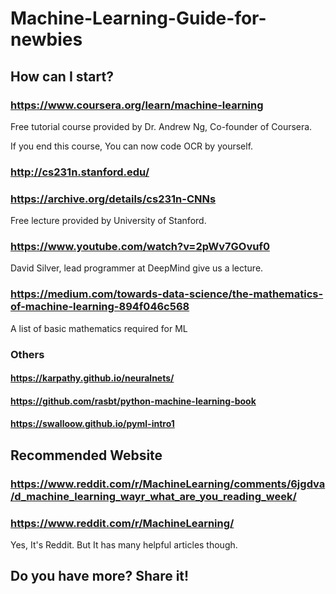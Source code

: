 # Machine-Learning-Guide-for-newbies

## How can I start?


### https://www.coursera.org/learn/machine-learning

 Free tutorial course provided by Dr. Andrew Ng, Co-founder of Coursera.

 If you end this course, You can now code OCR by yourself.


### http://cs231n.stanford.edu/

### https://archive.org/details/cs231n-CNNs

 Free lecture provided by University of Stanford.

### https://www.youtube.com/watch?v=2pWv7GOvuf0

 David Silver, lead programmer at DeepMind give us a lecture.

### https://medium.com/towards-data-science/the-mathematics-of-machine-learning-894f046c568

 A list of basic mathematics required for ML

### Others

 #### https://karpathy.github.io/neuralnets/

 #### https://github.com/rasbt/python-machine-learning-book

 #### https://swalloow.github.io/pyml-intro1

## Recommended Website

 ### https://www.reddit.com/r/MachineLearning/comments/6jgdva/d_machine_learning_wayr_what_are_you_reading_week/

 ### https://www.reddit.com/r/MachineLearning/

 Yes, It's Reddit. But It has many helpful articles though.



## Do you have more? Share it!
